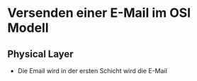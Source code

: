 # Versenden einer E-Mail im OSI Modell

## Physical Layer

+ Die Email wird in der ersten Schicht wird die E-Mail